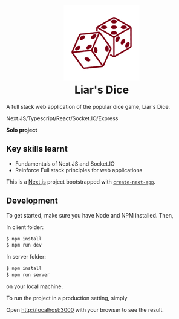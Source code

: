 <h1 align="center" >
    <img alt="Liar's Dice" title="Liar's Dice" src="./client/public/dice.png" width="200"> <br />
    Liar's Dice
</h1>



A full stack web application of the popular dice game, Liar's Dice.

Next.JS/Typescript/React/Socket.IO/Express

**Solo project**

## Key skills learnt
 - Fundamentals of Next.JS and Socket.IO
 - Reinforce Full stack principles for web applications


This is a [Next.js](https://nextjs.org/) project bootstrapped with [`create-next-app`](https://github.com/vercel/next.js/tree/canary/packages/create-next-app).

## Development

To get started, make sure you have Node and NPM installed. Then,

In client folder:
```bash
$ npm install
$ npm run dev
```

In server folder:
```bash
$ npm install
$ npm run server
```

on your local machine.

To run the project in a production setting, simply


Open [http://localhost:3000](http://localhost:3000) with your browser to see the result.
